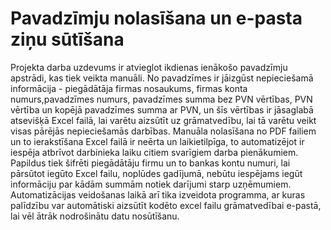 # Pavadzīmju nolasīšana un e-pasta ziņu sūtīšana
Projekta darba uzdevums ir atvieglot ikdienas ienākošo pavadzīmju apstrādi, kas tiek veikta manuāli. No pavadzīmes ir jāizgūst nepieciešamā informācija - piegādātāja firmas nosaukums, firmas konta numurs,pavadzīmes numurs, pavadzīmes summa bez PVN vērtības, PVN vērtība un kopējā pavadzīmes summa ar PVN, un šīs vērtības ir jāsaglabā atsevišķā Excel failā, lai varētu aizsūtīt uz grāmatvedību, lai tā varētu veikt visas pārējās nepieciešamās darbības. Manuāla nolasīšana no PDF failiem un to ierakstīšana Excel failā ir neērta un laikietilpīga, to automatizējot ir iespēja atbrīvot darbinieka laiku citiem svarīgiem darba pienākumiem. Papildus tiek šifrēti piegādātāju firmu un to bankas kontu numuri, lai pārsūtot iegūto Excel failu, noplūdes gadījumā, nebūtu iespējams iegūt informāciju par kādām summām notiek darījumi starp uzņēmumiem. Automatizācijas veidošanas laikā arī tika izveidota programma, ar kuras palīdzību var automātiski aizsūtīt kodēto excel failu grāmatvedībai e-pastā, lai vēl ātrāk nodrošinātu datu nosūtīšanu.
